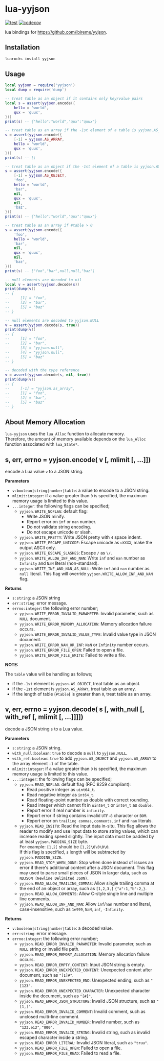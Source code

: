# lua-yyjson

[![test](https://github.com/mah0x211/lua-yyjson/actions/workflows/test.yml/badge.svg)](https://github.com/mah0x211/lua-yyjson/actions/workflows/test.yml)
[![codecov](https://codecov.io/gh/mah0x211/lua-yyjson/branch/master/graph/badge.svg)](https://codecov.io/gh/mah0x211/lua-yyjson)

lua bindings for https://github.com/ibireme/yyjson.


## Installation

```sh
luarocks install yyjson
```


## Usage

```lua
local yyjson = require('yyjson')
local dump = require('dump')

-- treat table as an object if it contains only key/value pairs
local s = assert(yyjson.encode({
    hello = 'world',
    qux = 'quux',
}))
print(s) -- {"hello":"world","qux":"quux"}

-- treat table as an array if the -1st element of a table is yyjson.AS_ARRAY
s = assert(yyjson.encode({
    [-1] = yyjson.AS_ARRAY,
    hello = 'world',
    qux = 'quux',
}))
print(s) -- []

-- treat table as an object if the -1st element of a table is yyjson.AS_OBJECT
s = assert(yyjson.encode({
    [-1] = yyjson.AS_OBJECT,
    'foo',
    hello = 'world',
    'bar',
    nil,
    qux = 'quux',
    nil,
    'baz',
}))
print(s) -- {"hello":"world","qux":"quux"}

-- treat table as an array if #table > 0
s = assert(yyjson.encode({
    'foo',
    hello = 'world',
    'bar',
    nil,
    qux = 'quux',
    nil,
    'baz',
}))
print(s) -- ["foo","bar",null,null,"baz"]

-- null elements are decoded to nil
local v = assert(yyjson.decode(s))
print(dump(v))
-- {
--     [1] = "foo",
--     [2] = "bar",
--     [5] = "baz"
-- }

-- null elements are decoded to yyjson.NULL
v = assert(yyjson.decode(s, true))
print(dump(v))
-- {
--     [1] = "foo",
--     [2] = "bar",
--     [3] = "yyjson.null",
--     [4] = "yyjson.null",
--     [5] = "baz"
-- }

-- decoded with the type reference
v = assert(yyjson.decode(s, nil, true))
print(dump(v))
-- {
--     [-1] = "yyjson.as_array",
--     [1] = "foo",
--     [2] = "bar",
--     [5] = "baz"
-- }
```

## About Memory Allocation

`lua-yyjson` uses the `lua_Alloc` function to allocate memory.  
Therefore, the amount of memory available depends on the `lua_Alloc` function associated with `lua_State*`.


## s, err, errno = yyjson.encode( v [, mlimit [, ...]])

encode a Lua value `v` to a JSON string.

**Parameters**

- `v:boolean|string|number|table`: a value to encode to a JSON string.
- `mlimit:integer`: if a value greater than `0` is specified, the maximum memory usage is limited to this value.
- `...integer`: the following flags can be specified;
    - `yyjson.WRITE_NOFLAG`: default flag:
        - Write JSON minify.
        - Report error on `inf` or `nan` number.
        - Do not validate string encoding.
        - Do not escape unicode or slash.
    - `yyjson.WRITE_PRETTY`:  Write JSON pretty with `4` space indent.
    - `yyjson.WRITE_ESCAPE_UNICODE`: Escape unicode as `uXXXX`, make the output ASCII only.
    - `yyjson.WRITE_ESCAPE_SLASHES`: Escape `/` as `\/`.
    - `yyjson.WRITE_ALLOW_INF_AND_NAN`: Write `inf` and `nan` number as `Infinity` and `NaN` literal (non-standard).
    - `yyjson.WRITE_INF_AND_NAN_AS_NULL`: Write `inf` and `nan` number as `null` literal. This flag will override `yyjson.WRITE_ALLOW_INF_AND_NAN` flag.

**Returns**

- `s:string`: a JSON string
- `err:string`: error message.
- `errno:integer`: the following error number;
    - `yyjson.WRITE_ERROR_INVALID_PARAMETER`: Invalid parameter, such as `NULL` document.
    - `yyjson.WRITE_ERROR_MEMORY_ALLOCATION`: Memory allocation failure occurs.
    - `yyjson.WRITE_ERROR_INVALID_VALUE_TYPE`: Invalid value type in JSON document.
    - `yyjson.WRITE_ERROR_NAN_OR_INF`: `NaN` or `Infinity` number occurs.
    - `yyjson.WRITE_ERROR_FILE_OPEN`: Failed to open a file.
    - `yyjson.WRITE_ERROR_FILE_WRITE`: Failed to write a file.

**NOTE:** 

The `table` value will be handling as follows;

- if the `-1st` element is `yyjson.AS_OBJECT`, treat table as an object.
- if the `-1st` element is `yyjson.AS_ARRAY`, treat table as an array.
- if the length of table (`#table`) is greater than `0`, treat table as an array.


## v, err, errno = yyjson.decode( s [, with_null [, with_ref [, mlimit [, ...]]]])

decode a JSON string `s` to a Lua value.

**Parameters**

- `s:string`: a JSON string.
- `with_null:boolean`: `true` to decode a `null` to `yyjson.NULL`.
- `with_ref:boolean`: `true` to add `yyjson.AS_OBJECT` and `yyjson.AS_ARRAY` to the array element `-1` of the table.
- `mlimit:integer`: if a value greater than `0` is specified, the maximum memory usage is limited to this value.
- `...:integer`: the following flags can be specified;
    - `yyjson.READ_NOFLAG`: default flag (RFC 8259 compliant):
        - Read positive integer as `uint64_t`.
        - Read negative integer as `int64_t`.
        - Read floating-point number as double with correct rounding.
        - Read integer which cannot fit in `uint64_t` or `int64_t` as `double`.
        - Report error if real number is `infinity`.
        - Report error if string contains invalid `UTF-8` character or `BOM`.
        - Report error on `trailing commas`, `comments`, `inf` and `nan` literals.
    - `yyjson.READ_INSITU`: Read the input data in-situ. This flag allows the reader to modify and use input data to store string values, which can increase reading speed slightly. The input data must be padded by at least `yyjson.PADDING_SIZE` byte.  
        For example: `[1,2]` should be `[1,2]\0\0\0\0`.  
        If this flag is specified, `s` length will be subtracted by `yyjson.PADDING_SIZE`.
    - `yyjson.READ_STOP_WHEN_DONE`: Stop when done instead of issues an error if there's additional content after a JSON document. This flag may used to parse small pieces of JSON in larger data, such as `NDJSON (Newline Delimited JSON)`.
    - `yyjson.READ_ALLOW_TRAILING_COMMAS`: Allow single trailing comma at the end of an object or array, such as `[1,2,3,]` `{"a":1,"b":2,}`.
    - `yyjson.READ_ALLOW_COMMENTS`: Allow C-style single line and multiple line comments.
    - `yyjson.READ_ALLOW_INF_AND_NAN`: Allow `inf`/`nan` number and literal, case-insensitive, such as `1e999`, `NaN`, `inf`, `-Infinity`.


**Returns**

- `v:boolean|string|number|table`: a decoded value.
- `err:string`: error message.
- `errno:integer`: the following error number;
    - `yyjson.READ_ERROR_INVALID_PARAMETER`: Invalid parameter, such as `NULL` string or invalid file path.
    - `yyjson.READ_ERROR_MEMORY_ALLOCATION`: Memory allocation failure occurs.
    - `yyjson.READ_ERROR_EMPTY_CONTENT`: Input JSON string is empty.
    - `yyjson.READ_ERROR_UNEXPECTED_CONTENT`: Unexpected content after document, such as `"[1]#"`.
    - `yyjson.READ_ERROR_UNEXPECTED_END`: Unexpected ending, such as `"[123"`.
    - `yyjson.READ_ERROR_UNEXPECTED_CHARACTER`: Unexpected character inside the document, such as `"[#]"`.
    - `yyjson.READ_ERROR_JSON_STRUCTURE`: Invalid JSON structure, such as `"[1,]"`.
    - `yyjson.READ_ERROR_INVALID_COMMENT`: Invalid comment, such as unclosed multi-line comment.
    - `yyjson.READ_ERROR_INVALID_NUMBER`: Invalid number, such as `"123.e12"`, `"000"`.
    - `yyjson.READ_ERROR_INVALID_STRING`: Invalid string, such as invalid escaped character inside a string.
    - `yyjson.READ_ERROR_LITERAL`: Invalid JSON literal, such as `"truu"`.
    - `yyjson.READ_ERROR_FILE_OPEN`: Failed to open a file.
    - `yyjson.READ_ERROR_FILE_READ`: Failed to read a file.


